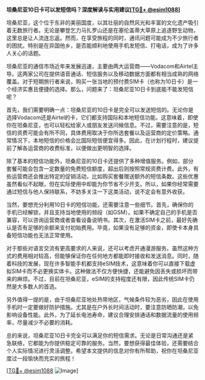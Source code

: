 **坦桑尼亚10日卡可以发短信吗？深度解读与实用建议[[TG💪+ @esim1088](https://t.me/s/esim1088)]**

坦桑尼亚，这个位于东非的美丽国度，以其壮丽的自然风光和丰富的文化遗产吸引着无数旅行者。无论是攀登乞力马扎罗山还是在塞伦盖蒂大草原上追逐野生动物，这里总是让人流连忘返。然而，在享受旅程的同时，通讯问题可能成为不少旅行者的困扰。特别是在异国他乡，是否能顺利地使用手机发短信、打电话，成为了许多人关心的话题。

坦桑尼亚的通信市场近年来发展迅速，主要由两大运营商——Vodacom和Airtel主导。这两家公司在提供语音通话、短信服务以及移动数据方面都有相当成熟的网络覆盖。对于短期旅行者来说，购买一张当地的预付费SIM卡（也称为10日卡）是一个经济实惠且便捷的选择。那么，问题来了：坦桑尼亚10日卡到底能不能发短信呢？

首先，我们需要明确一点：坦桑尼亚的10日卡是完全可以发送短信的。无论你是选择Vodacom还是Airtel的卡，它们都支持国际和本地短信功能。这意味着，即使你在坦桑尼亚，也可以轻松给家人或朋友发送问候信息。不过，需要注意的是，短信的资费可能会有所不同，具体费用取决于你所选套餐以及运营商的定价策略。通常情况下，本地短信的价格会比国际短信便宜得多。因此，在计划行程时，建议提前了解各运营商的收费标准，以便做出更明智的选择。

除了基本的短信功能外，坦桑尼亚的10日卡还提供了多种增值服务。例如，部分套餐可能会包含一定数量的免费短信额度，超出后则按照常规资费计费。此外，有些运营商还会推出特定的促销活动，比如购买套餐赠送额外的短信条数。这些优惠虽然看似不起眼，但在实际使用中却能为你节省不少开支。所以，如果你经常需要通过短信与他人保持联系，不妨多关注一下这类活动，说不定会有意外收获。

当然，要想充分利用10日卡的短信功能，还需要注意一些细节。首先，确保你的手机已经解锁，并且支持当地使用的频段（如GSM）。如果不确定自己的手机是否兼容，可以咨询运营商或者查看设备说明书。其次，在激活SIM卡之前，最好先确认是否有足够的余额来支付初始费用。毕竟，如果没有足够的资金，即使卡本身具备短信功能也无法正常使用。

对于那些对语言交流有更高要求的人来说，还可以考虑开通漫游服务。虽然这种方式的费用相对较高，但能够保证你在任何地方都能即时接收和发送消息。同时，随着科技的发展，现在许多智能手机都支持eSIM技术，这意味着你可以直接下载虚拟SIM卡而不必更换实体卡。这种做法不仅方便快捷，还能避免因丢失或损坏而带来的麻烦。不过，目前在坦桑尼亚，eSIM的支持程度还有限，因此传统SIM卡仍然是大多数人的首选。

另外值得一提的是，由于坦桑尼亚地处热带地区，气候条件较为恶劣，因此在使用手机时一定要做好防护措施。尤其是在户外长时间活动时，要注意防晒防潮，以免影响设备性能。此外，为了延长电池寿命，建议合理安排通话和数据流量的使用频率，尽量减少不必要的消耗。

总的来说，坦桑尼亚10日卡完全可以满足你的短信需求。无论是日常沟通还是紧急联络，它都能为你提供稳定可靠的服务。当然，要想获得最佳体验，还需要结合个人实际情况进行灵活调整。希望本文提供的信息对你有所帮助，祝你在坦桑尼亚度过一段愉快而充实的旅程！

[[TG💪+ @esim1088](https://t.me/s/esim1088) ![Image](https://i.postimg.cc/4NQfJmqS/Snipaste-2025-05-13-00-14-12.png)]